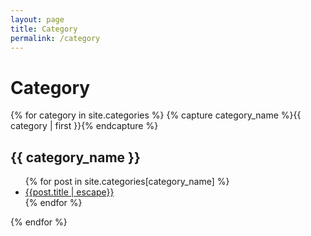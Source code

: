 ```yaml
---
layout: page
title: Category
permalink: /category
---
```

# Category

{% for category in site.categories %}
  {% capture category_name %}{{ category | first }}{% endcapture %}
<h2 class="c-archives__year" id="{{ category_name }}-ref">{{ category_name }}</h2>
<ul class="c-archives__list">
    {% for post in site.categories[category_name] %}
<li class="c-archives__item">
  <a class="post-title" href="{{ post.url | relative_url }}" title="{{ post.title }}">{{post.title | escape}}</a>
</li>
    {% endfor %}
</ul>
{% endfor %}
